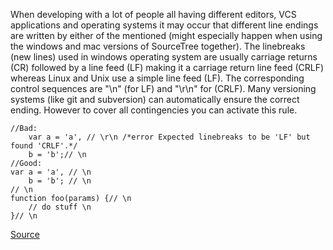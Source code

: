 When developing with a lot of people all having different editors, VCS applications and operating systems it may occur that different line endings are written by either of the mentioned (might especially happen when using the windows and mac versions of SourceTree together).
The linebreaks (new lines) used in windows operating system are usually carriage returns (CR) followed by a line feed (LF) making it a carriage return line feed (CRLF) whereas Linux and Unix use a simple line feed (LF). The corresponding control sequences are "\n" (for LF) and "\r\n" for (CRLF).
Many versioning systems (like git and subversion) can automatically ensure the correct ending. However to cover all contingencies you can activate this rule.

```
//Bad:
 	var a = 'a', // \r\n /*error Expected linebreaks to be 'LF' but found 'CRLF'.*/ 
	b = 'b';// \n
//Good:
var a = 'a', // \n
    b = 'b'; // \n
// \n
function foo(params) {// \n
    // do stuff \n
}// \n

```

[Source](http://eslint.org/docs/rules/linebreak-style)
